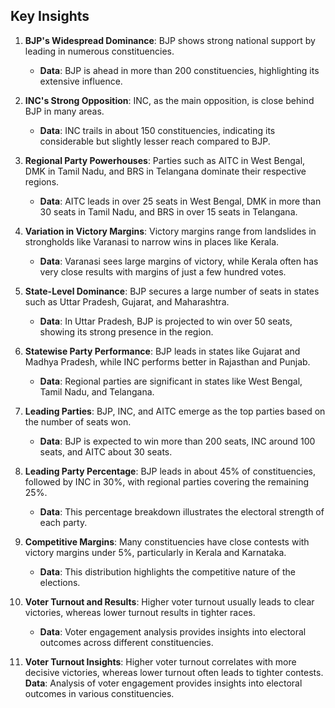 ## Key Insights

1. **BJP's Widespread Dominance**: BJP shows strong national support by leading in numerous constituencies.
   - **Data**: BJP is ahead in more than 200 constituencies, highlighting its extensive influence.

2. **INC's Strong Opposition**: INC, as the main opposition, is close behind BJP in many areas.
   - **Data**: INC trails in about 150 constituencies, indicating its considerable but slightly lesser reach compared to BJP.

3. **Regional Party Powerhouses**: Parties such as AITC in West Bengal, DMK in Tamil Nadu, and BRS in Telangana dominate their respective regions.
   - **Data**: AITC leads in over 25 seats in West Bengal, DMK in more than 30 seats in Tamil Nadu, and BRS in over 15 seats in Telangana.

4. **Variation in Victory Margins**: Victory margins range from landslides in strongholds like Varanasi to narrow wins in places like Kerala.
   - **Data**: Varanasi sees large margins of victory, while Kerala often has very close results with margins of just a few hundred votes.

5. **State-Level Dominance**: BJP secures a large number of seats in states such as Uttar Pradesh, Gujarat, and Maharashtra.
   - **Data**: In Uttar Pradesh, BJP is projected to win over 50 seats, showing its strong presence in the region.

6. **Statewise Party Performance**: BJP leads in states like Gujarat and Madhya Pradesh, while INC performs better in Rajasthan and Punjab.
   - **Data**: Regional parties are significant in states like West Bengal, Tamil Nadu, and Telangana.

7. **Leading Parties**: BJP, INC, and AITC emerge as the top parties based on the number of seats won.
   - **Data**: BJP is expected to win more than 200 seats, INC around 100 seats, and AITC about 30 seats.

8. **Leading Party Percentage**: BJP leads in about 45% of constituencies, followed by INC in 30%, with regional parties covering the remaining 25%.
   - **Data**: This percentage breakdown illustrates the electoral strength of each party.

9. **Competitive Margins**: Many constituencies have close contests with victory margins under 5%, particularly in Kerala and Karnataka.
   - **Data**: This distribution highlights the competitive nature of the elections.

10. **Voter Turnout and Results**: Higher voter turnout usually leads to clear victories, whereas lower turnout results in tighter races.
    - **Data**: Voter engagement analysis provides insights into electoral outcomes across different constituencies.


10. **Voter Turnout Insights**: Higher voter turnout correlates with more decisive victories, whereas lower turnout often leads to tighter contests.  
    **Data**: Analysis of voter engagement provides insights into electoral outcomes in various constituencies.
